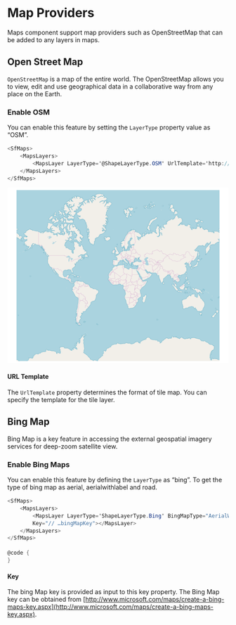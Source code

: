 # Map Providers

Maps component support map providers such as OpenStreetMap that can be added to any layers in maps.

## Open Street Map

`OpenStreetMap` is a map of the entire world. The OpenStreetMap allows you to view, edit and use geographical data in a collaborative way from any place on the Earth.

### Enable OSM

You can enable this feature by setting the `LayerType` property value as “OSM”.

```csharp
<SfMaps>
    <MapsLayers>
        <MapsLayer LayerType='@ShapeLayerType.OSM' UrlTemplate='http://a.tile.openstreetmap.org/level/tileX/tileY.png'></MapsLayer>
    </MapsLayers>
</SfMaps>
```

![Open street map](./images/MapProviders/OSM.png)

#### URL Template

The `UrlTemplate` property determines the format of tile map. You can specify the template for the tile layer.

## Bing Map

Bing Map is a key feature in accessing the external geospatial imagery services for deep-zoom satellite view.

### Enable Bing Maps

You can enable this feature by defining the `LayerType` as “bing”. To get the type of bing map as aerial, aerialwithlabel and road.

```csharp
<SfMaps>
    <MapsLayers>
        <MapsLayer LayerType='ShapeLayerType.Bing' BingMapType="AerialWithLabel"
        Key="// …bingMapKey"></MapsLayer>
    </MapsLayers>
</SfMaps>

@code {
}
```

#### Key

The bing Map key is provided as input to this key property. The Bing Map key can be obtained from [http://www.microsoft.com/maps/create-a-bing-maps-key.aspx](http://www.microsoft.com/maps/create-a-bing-maps-key.aspx).
